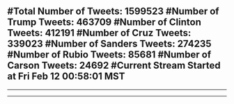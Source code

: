 #Total Number of Tweets: 1599523 
#Number of Trump Tweets: 463709
#Number of Clinton Tweets: 412191
#Number of Cruz Tweets: 339023
#Number of Sanders Tweets: 274235
#Number of Rubio Tweets: 85681
#Number of Carson Tweets: 24692
#Current Stream Started at Fri Feb 12 00:58:01 MST
---
---
---
